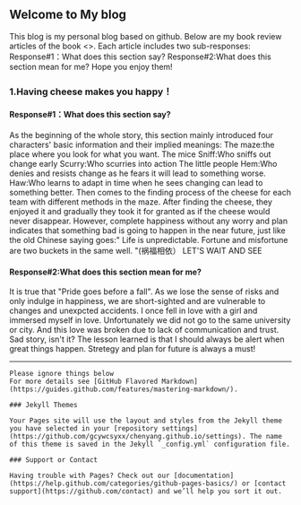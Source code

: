 ## Welcome to My blog

This blog is my personal blog based on github.
Below are my book review articles of the book <<Who Moved My Cheese>>.
Each article includes two sub-responses:
	Response#1：What does this section say?
	Response#2:What does this section mean for me?
Hope you enjoy them!


### 1.Having cheese makes you happy！


#### Response#1：What does this section say?
As the beginning of the whole story, this section mainly introduced four characters' basic information and their implied meanings:
The maze:the place where you look for what you want.
The mice
	Sniff:Who sniffs out change early
	Scurry:Who scurries into action
The little people
	Hem:Who denies and resists change as he fears it will lead to something worse.
	Haw:Who learns to adapt in time when he sees changing can lead to something better.
Then comes to the finding process of the cheese for each team with different methods in the maze. After finding the cheese, they enjoyed it and gradually they took it for granted as if the cheese would never disappear.
However, complete happiness without any worry and plan indicates that something bad is going to happen in the near future, just like the old Chinese saying goes:" Life is unpredictable. Fortune and misfortune are two buckets in the same well. "(祸福相依）
LET'S WAIT AND SEE

#### Response#2:What does this section mean for me?
It is true that "Pride goes before a fall". As we lose the sense of risks and only indulge in happiness, we are short-sighted and are vulnerable to changes and unexpcted accidents. I once fell in love with a girl and immersed myself in love. Unfortunately we did not go to the same university or city. And  this love was broken due to lack of communication and trust. Sad story, isn't it? The lesson learned is that I should always be alert when great things happen. Stretegy and plan for future is always a must!

---------------------------------------------------------------------------------------






















```
Please ignore things below
For more details see [GitHub Flavored Markdown](https://guides.github.com/features/mastering-markdown/).

### Jekyll Themes

Your Pages site will use the layout and styles from the Jekyll theme you have selected in your [repository settings](https://github.com/gcywcsyxx/chenyang.github.io/settings). The name of this theme is saved in the Jekyll `_config.yml` configuration file.

### Support or Contact

Having trouble with Pages? Check out our [documentation](https://help.github.com/categories/github-pages-basics/) or [contact support](https://github.com/contact) and we’ll help you sort it out.
